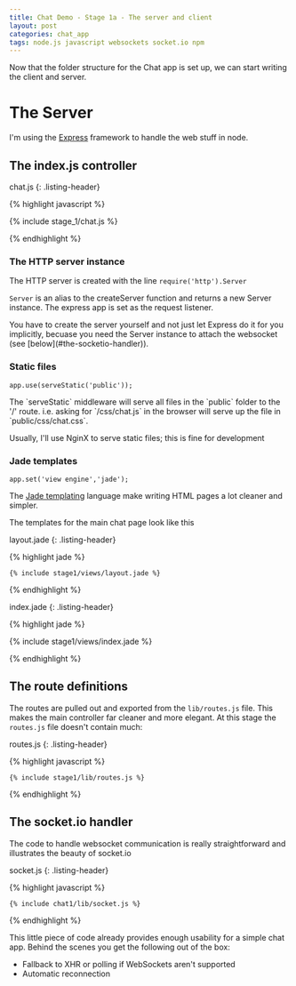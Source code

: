 ```yaml
---
title: Chat Demo - Stage 1a - The server and client
layout: post
categories: chat_app
tags: node.js javascript websockets socket.io npm
---
```


Now that the folder structure for the Chat app is set up, we can start writing the client and server.

# The Server

I'm using the [Express](expressjs.com) framework to handle the web stuff in node.

## The index.js controller

chat.js
{: .listing-header}

{% highlight javascript %}

  {% include stage_1/chat.js %}

{% endhighlight  %}

### The HTTP server instance

The HTTP server is created with the line `require('http').Server`

`Server` is an alias to the createServer function and returns a new Server instance. The express app is set as the
request listener.

<div class="note" markdown='1'>
You have to create the server yourself and not just let Express do it for you implicitly, becuase you need the
Server instance to attach the websocket (see [below](#the-socketio-handler)).
</div>


### Static files

`app.use(serveStatic('public'));`

<div class="note" markdown='1'>
The `serveStatic` middleware will serve all files in the `public` folder to the '/' route.
i.e. asking for `/css/chat.js` in the browser will serve up the file in `public/css/chat.css`.

Usually, I'll use NginX to serve static files; this is fine for development
</div>

### Jade templates

`app.set('view engine','jade');`

The [Jade templating](jade-lang.com) language make writing HTML pages a lot cleaner and simpler.

The templates for the main chat page look like this


layout.jade
{: .listing-header}

{% highlight jade %}
    
    {% include stage1/views/layout.jade %}

{% endhighlight %}

index.jade
{: .listing-header}

{% highlight jade %}

  {% include stage1/views/index.jade %}
  
{% endhighlight %}


## The route definitions

The routes are pulled out and exported from the `lib/routes.js` file. This makes the main controller far
cleaner and more elegant. At this stage the `routes.js` file doesn't contain much:

routes.js
{: .listing-header}

{% highlight javascript %}

    {% include stage1/lib/routes.js %}
    
{% endhighlight %}

## The socket.io handler

The code to handle websocket communication is really straightforward and illustrates the beauty of socket.io

socket.js
{: .listing-header}

{% highlight javascript %}

    {% include chat1/lib/socket.js %}
    
{% endhighlight  %}

This little piece of code already provides enough usability for a simple chat app. Behind the scenes you get the following
    out of the box:

* Fallback to XHR or polling if WebSockets aren't supported
* Automatic reconnection

